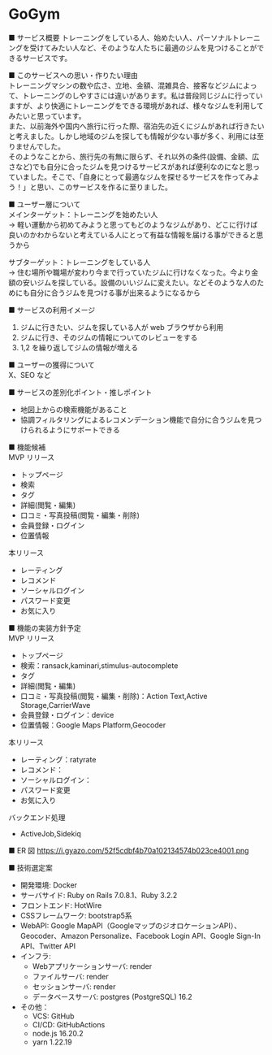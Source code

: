 <!-- # README

This README would normally document whatever steps are necessary to get the
application up and running.

Things you may want to cover:

* Ruby version

* System dependencies

* Configuration

* Database creation

* Database initialization

* How to run the test suite

* Services (job queues, cache servers, search engines, etc.)

* Deployment instructions

* ... -->

# GoGym

■ サービス概要
トレーニングをしている人、始めたい人、パーソナルトレーニングを受けてみたい人など、そのような人たちに最適のジムを見つけることができるサービスです。

■ このサービスへの思い・作りたい理由  
トレーニングマシンの数や広さ、立地、金額、混雑具合、接客などジムによって、トレーニングのしやすさには違いがあります。私は普段同じジムに行っていますが、より快適にトレーニングをできる環境があれば、様々なジムを利用してみたいと思っています。  
また、以前海外や国内へ旅行に行った際、宿泊先の近くにジムがあれば行きたいと考えました。しかし地域のジムを探しても情報が少ない事が多く、利用には至りませんでした。  
そのようなことから、旅行先の有無に限らず、それ以外の条件(設備、金額、広さなど)でも自分に合ったジムを見つけるサービスがあれば便利なのになと思っていました。そこで、「自身にとって最適なジムを探せるサービスを作ってみよう！」と思い、このサービスを作るに至りました。

■ ユーザー層について  
メインターゲット：トレーニングを始めたい人  
→ 軽い運動から初めてみようと思ってもどのようなジムがあり、どこに行けば良いのかわからないと考えている人にとって有益な情報を届ける事ができると思うから

サブターゲット：トレーニングをしている人  
→ 住む場所や職場が変わり今まで行っていたジムに行けなくなった。今より金額の安いジムを探している。設備のいいジムに変えたい。などそのような人のためにも自分に合うジムを見つける事が出来るようになるから

■ サービスの利用イメージ

1. ジムに行きたい、ジムを探している人が web ブラウザから利用
1. ジムに行き、そのジムの情報についてのレビューをする
1. 1,2 を繰り返してジムの情報が増える

■ ユーザーの獲得について  
X、SEO など

■ サービスの差別化ポイント・推しポイント

- 地図上からの検索機能があること
- 協調フィルタリングによるレコメンデーション機能で自分に合うジムを見つけられるようにサポートできる

■ 機能候補  
MVP リリース

- トップページ
- 検索
- タグ
- 詳細(閲覧・編集)
- 口コミ・写真投稿(閲覧・編集・削除)
- 会員登録・ログイン
- 位置情報

本リリース

- レーティング
- レコメンド
- ソーシャルログイン
- パスワード変更
- お気に入り

■ 機能の実装方針予定  
MVP リリース

- トップページ
- 検索：ransack,kaminari,stimulus-autocomplete
- タグ
- 詳細(閲覧・編集)
- 口コミ・写真投稿(閲覧・編集・削除)：Action Text,Active Storage,CarrierWave
- 会員登録・ログイン：device
- 位置情報：Google Maps Platform,Geocoder

本リリース

- レーティング：ratyrate
- レコメンド：
- ソーシャルログイン：
- パスワード変更
- お気に入り

バックエンド処理

- ActiveJob,Sidekiq

■ ER 図
https://i.gyazo.com/52f5cdbf4b70a102134574b023ce4001.png

■ 技術選定案
- 開発環境: Docker
- サーバサイド: Ruby on Rails 7.0.8.1、Ruby 3.2.2
- フロントエンド: HotWire
- CSSフレームワーク: bootstrap5系
- WebAPI: Google MapAPI（GoogleマップのジオロケーションAPI）、Geocoder、Amazon Personalize、Facebook Login API、Google Sign-In API、Twitter API
- インフラ:
  - Webアプリケーションサーバ: render
  - ファイルサーバ: render
  - セッションサーバ: render
  - データベースサーバ:  postgres (PostgreSQL) 16.2
- その他：
  - VCS: GitHub
  - CI/CD: GitHubActions
  - node.js 16.20.2
  - yarn 1.22.19
